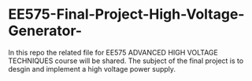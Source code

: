 # EE575-Final-Project-High-Voltage-Generator-
In this repo the related file for EE575 ADVANCED HIGH VOLTAGE TECHNIQUES course will be shared. The subject of the final project is to desgin and implement a high voltage power supply.
